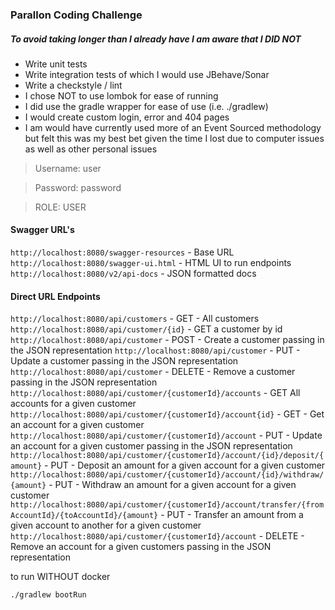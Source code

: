 ### Parallon Coding Challenge

##### To avoid taking longer than I already have I am aware that I DID NOT
* Write unit tests
* Write integration tests of which I would use JBehave/Sonar
* Write a checkstyle / lint
* I chose NOT to use lombok for ease of running
* I did use the gradle wrapper for ease of use (i.e. ./gradlew)
* I would create        custom login, error and 404 pages
* I am would have currently used more of an Event Sourced methodology but felt this was my best bet given the time I lost due to computer issues as well as other personal issues

> Username: user

> Password: password

> ROLE: USER

#### Swagger URL's
`http://localhost:8080/swagger-resources` - Base URL
`http://localhost:8080/swagger-ui.html` - HTML UI to run endpoints
`http://localhost:8080/v2/api-docs` - JSON formatted docs

#### Direct URL Endpoints
`http://localhost:8080/api/customers` - GET - All customers
`http://localhost:8080/api/customer/{id}` - GET a customer by id
`http://localhost:8080/api/customer` - POST - Create a customer passing in the JSON representation
`http://localhost:8080/api/customer` - PUT - Update a customer passing in the JSON representation
`http://localhost:8080/api/customer` - DELETE - Remove a customer passing in the JSON representation
`http://localhost:8080/api/customer/{customerId}/accounts` - GET All accounts for a given customer
`http://localhost:8080/api/customer/{customerId}/account{id}` - GET - Get an account for a given customer
`http://localhost:8080/api/customer/{customerId}/account` - PUT - Update an account for a given customer passing in the JSON representation
`http://localhost:8080/api/customer/{customerId}/account/{id}/deposit/{amount}` - PUT - Deposit an amount for a given account for a given customer
`http://localhost:8080/api/customer/{customerId}/account/{id}/withdraw/{amount}` - PUT - Withdraw an amount for a given account for a given customer
`http://localhost:8080/api/customer/{customerId}/account/transfer/{fromAccountId}/{toAccountId}/{amount}` - PUT - Transfer an amount from a given account to another for a given customer
`http://localhost:8080/api/customer/{customerId}/account` - DELETE - Remove an account for a given customers passing in the JSON representation


to run WITHOUT docker

`./gradlew bootRun`

